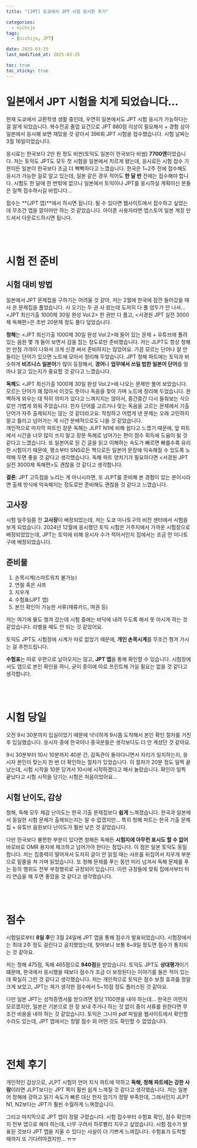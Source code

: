 ```yaml
---
title: "[JPT] 도쿄에서 JPT 시험 응시한 후기"

categories:
  - nichijo
tags:
  - [nichijo, JPT]

date: 2025-03-25
last_modified_at: 2025-03-25

toc: true
toc_sticky: true
---
```


# 일본에서 JPT 시험을 치게 되었습니다...
현재 도쿄에서 교환학생 생활 중인데, 우연히 일본에서도 JPT 시험 응시가 가능하다는 걸 알게 되었습니다. 복수전공 졸업 요건으로 JPT 880점 이상이 필요해서 + 경험 삼아 일본에서 응시해 보면 재밌을 것 같아서 396회 JPT 시험을 접수했습니다. 시험 날짜는 3월 16일이었습니다.      

응시료는 한국보다 2만 원 정도 비싼(토익도 일본이 한국보다 비쌈) **7700엔**이었습니다. 저는 토익도 JPT도 모두 첫 시험을 일본에서 치르게 됐는데, 응시료든 시험 접수 기한이든 일본이 한국보다 조금 더 빡빡하다고 느꼈습니다. 한국은 1~2주 전에 접수해도 응시가 가능한 걸로 알고 있는데, 일본 같은 경우 적어도 **한 달 반** 전에는 접수해야 합니다. 시험도 한 달에 한 번밖에 없으니 일본에서 토익이나 JPT를 응시하실 계획이신 분들은 일찍 접수하시길 바랍니다...

접수는 **(JPT 앱)**에서 하시면 됩니다. 될 수 있다면 웹사이트에서 접수하고 싶었는데 무조건 앱을 깔아야만 하는 것 같았습니다. 아이폰 사용자라면 앱스토어 일본 계정 만드셔서 다운로드하시면 됩니다. 

<br />
<br />

# 시험 전 준비

## 시험 대비 방법
일본에서 JPT 문제집을 구하기는 어려울 것 같아, 저는 2월에 한국에 잠깐 들어갔을 때 사 온 문제집을 풀었습니다. 사 오기는 두 권 사 왔는데 도저히 다 풀 엄두가 안 나서... <JPT 최신기출 1000제 30일 완성 Vol.2> 한 권만 다 풀고, <서경원 JPT 실전 3000제 독해편>은 초반 20문제 정도 풀다 덮었습니다. 

**청해**는 <JPT 최신기출 1000제 30일 완성 Vol.2>에 들어 있는 문제 + 유튜브에 풀려 있는 음원 몇 개 들어 보면서 감을 잡는 정도로만 준비했습니다. 저는 JLPT도 항상 청해만 만점 가까이 나와서 크게 신경 써서 준비하지는 않았어요. 가끔 모르는 단어나 잘 안 들리는 단어가 있으면 노트에 모아서 정리해 두었습니다. JPT 청해 파트에는 토익과 비슷하게 **비즈니스 일본어**가 많이 등장해서, **경어**나 **업무에서 쓰일 법한 일본어 단어**를 얼마나 알고 있는지가 중요할 것 같다고 느꼈습니다.

**독해**도 <JPT 최신기출 1000제 30일 완성 Vol.2>에 나오는 문제만 풀어 보았습니다. 모르는 단어가 꽤 많아서 이것도 뜻이나 독음을 찾아 가며 노트에 정리해 두었습니다. 완벽하게 외우는 데 딱히 의미가 있다고 느껴지지는 않아서, 중간중간 다시 들춰보는 식으로만 가볍게 외워 주었습니다. 한자 단어를 고르거나 맞는 독음을 고르는 문제에서 기출 단어가 자주 출제되지는 않는 것 같더라고요. 작정하고 어렵게 낸 문제는 오래 고민하지 말고 틀리고 넘어가는 게 시간 분배적으로도 나을 것 같았습니다.       
개인적으로 마지막 파트인 장문 독해는 JLPT N1에 비해 쉽다고 느꼈기 때문에, 앞 파트에서 시간을 너무 많이 쓰지 말고 장문 독해로 넘어가는 편이 점수 획득에 도움이 될 것 같다고 느꼈습니다. 또 일본어로 된 긴 글을 읽고 이해하는 속도가 빠르면 빠를수록 유리한 시험이기 때문에, 평소부터 SNS로든 책으로든 일본어 문장에 익숙해질 수 있도록 노력해 두면 좋을 것 같다고 생각했습니다.
독해 파트 양치기가 필요하다면 <서경원 JPT 실전 3000제 독해편>도 괜찮을 것 같다고 생각합니다.

**결론**: JPT 고득점을 노리는 게 아니시라면, 또 JLPT를 준비해 본 경험이 있는 분이시라면 출제 방식에 익숙해지는 정도로만 준비해도 괜찮을 것 같다고 느꼈습니다. 

## 고사장
시험 일주일쯤 전 **고사장**이 배정되었는데, 저는 도쿄 미나토구의 비전 센터에서 시험을 보게 되었습니다. 2024년 12월에 응시했던 토익 시험은 거주지에서 가까운 시험장으로 배정되었었는데, JPT는 토익에 비해 응시자 수가 적어서인지 집에서는 조금 먼 미나토구에 배정되었습니다.       

## 준비물
1. 손목시계(스마트워치 불가능)
2. 연필 혹은 샤프
3. 지우개
4. 수험표(JPT 앱)
5. 본인 확인이 가능한 서류(재류카드, 여권 등)     

저는 여기에 물도 챙겨 갔는데 시험 중에는 바닥에 내려 두도록 해서 못 마시게 하는 것 같았습니다. 라벨을 떼도 안 되는 것 같았어요.

토익도 JPT도 시험장에 시계가 따로 없었기 때문에, **개인 손목시계**를 무조건 챙겨 가시는 걸 추천드립니다.

**수험표**는 따로 우편으로 날아오지는 않고, **JPT 앱**을 통해 확인할 수 있습니다. 시험장에서도 앱으로 본인 확인을 하니, 굳이 종이에 따로 프린트해 가실 필요는 없을 것 같다고 생각합니다.

<br />
<br />

# 시험 당일
오전 9시 30분까지 입실이었기 때문에 넉넉하게 9시쯤 도착해서 본인 확인 절차를 거친 후 입실했습니다. 응시자 중에 한국이나 중국분들은 생각보다도 더 안 계셨던 것 같아요. 

9시 30분부터 10시 10분까지 40분 간, 감독관이 돌아다니면서 자리가 일치하는지, 응시자 본인이 맞는지 한 번 더 확인하는 절차가 있었습니다. 이 절차가 20분 정도 일찍 끝났는데, 시험 시작을 10분 당겨서 10시에 시작하겠다고 해서 놀랐습니다. 확인이 일찍 끝났다고 시험 시작을 당기는 시험은 처음이었어요...

## 시험 난이도, 감상
청해, 독해 모두 체감 난이도는 한국 기출 문제집보다 **쉽게** 느껴졌습니다. 한국과 일본에서 동일한 시험 문제가 출제되는지는 알 수 없겠지만... 특히 청해 파트는 한국 기출 문제집 + 유튜브 음원보다 난이도가 훨씬 낮은 것 같았습니다. 

다만 한국보다 불편한 부분이 있다면 청해든 독해든 **시험지에 아무런 표시도 할 수 없어** 바로바로 OMR 용지에 체크하고 넘어가야 한다는 점입니다. 이 점은 일본 토익도 동일합니다. 저는 집중력이 떨어져서 도저히 글이 안 읽힐 때는 샤프를 뒤집어서 지우개 부분으로 밑줄을 쳐 가며 읽었습니다. 또 청해 문제를 푸는 동안 미리 넘겨서 독해 문제를 푸는 등의 행위도 전부 부정행위로 규정되어 있습니다. 이런 규정들에 맞춰 집에서부터 미리 연습을 해 두면 좋았을 것 같다고 생각했습니다.

<br />
<br />

# 점수
시험일로부터 **8일 후**인 3월 24일에 JPT 앱을 통해 점수가 발표되었습니다. 시험장에서는 최대 2주 정도 걸린다고 공지했었는데, 찾아보니 보통 8~9일 정도면 점수가 통지되는 것 같아요.

저는 청해 475점, 독해 465점으로 **940점**을 받았습니다. 토익도 JPT도 **상대평가**이기 떄문에, 한국에서 응시했을 때보다 점수가 조금 더 보정된다는 이야기를 들은 적이 있는데 확실히 그런 것 같다고 생각했습니다. 저는 개인적으로 토익은 점수 보정 효과를 정말 크게 보았고, JPT는 제가 생각한 점수에서 5~10점 정도 플러스된 것 같아요. 

다만 일본 JPT는 성적증명서를 받으려면 장당 1100엔을 내야 하는데... 한국은 어떤지 모르겠지만, 일본은 기본으로 한 장 보내 주거나 하는 것 없이 종이 서류를 원한다면 무조건 비용을 내야 하는 것 같았습니다. 토익은 그나마 pdf 파일을 웹사이트에서 확인할 수라도 있는데, JPT 앱에서는 정말 점수 외 어떤 것도 확인할 수 없었습니다. 

<br />
<br />

# 전체 후기
개인적인 감상으로, JLPT 시험의 언어 지식 파트에 약하고 **독해, 청해 파트에는 강한 사람**이라면 JLPT보다는 JPT 쪽이 훨씬 쉽게 느껴질 것 같다고 생각했습니다. 저는 일본어 청해에 강하고 읽기 속도가 빠른 대신 한자 암기가 정말 부족한데, 그래서인지 JLPT N1, N2보다는 JPT가 훨씬 수월하게 느껴졌습니다.

그리고 마지막으로 JPT 앱이 정말 구렸습니다. 시험 접수부터 수험표 확인, 점수 확인까지 전부 앱으로 해야 하는데, 너무 구려서 하루빨리 지우고 싶었습니다. 시험 점수가 발표된 것보다 JPT 앱을 지울 수 있다는 사실이 더 기쁘게 느껴집니다. 수험표가 도착할 때까지 또 기다려야겠지만... ㅠㅠ

